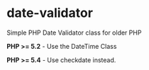 date-validator
==============

Simple PHP Date Validator class for older PHP

**PHP >= 5.2** - Use the DateTime Class

**PHP >= 5.4** - Use checkdate instead.
